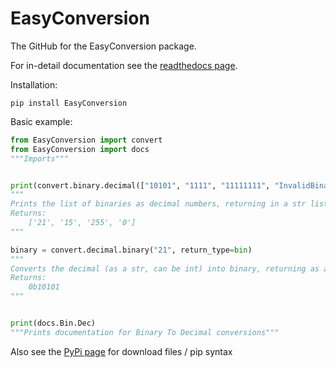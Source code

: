 # EasyConversion

The GitHub for the EasyConversion package. 

For in-detail documentation see the [readthedocs page](https://easyconversion.readthedocs.io/en/latest/).

Installation:
```pip
pip install EasyConversion
```
Basic example:
```python
from EasyConversion import convert
from EasyConversion import docs
"""Imports"""


print(convert.binary.decimal(["10101", "1111", "11111111", "InvalidBinary"], return_type=str))
"""
Prints the list of binaries as decimal numbers, returning in a str list.
Returns:
    ['21', '15', '255', '0']
"""

binary = convert.decimal.binary("21", return_type=bin)
"""
Converts the decimal (as a str, can be int) into binary, returning as a bin. 
Returns:
    0b10101
"""


print(docs.Bin.Dec)
"""Prints documentation for Binary To Decimal conversions"""
```

Also see the [PyPi page](https://pypi.org/project/EasyConversion/) for download files / pip syntax
